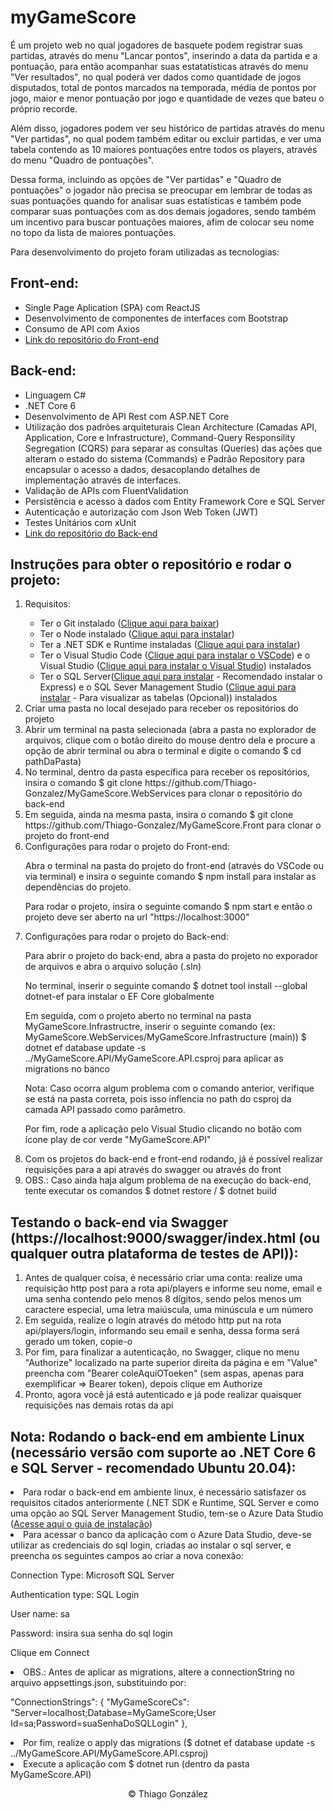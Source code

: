 # myGameScore
<p>É um projeto web no qual jogadores de basquete podem registrar suas partidas, através do menu "Lancar pontos", inserindo a data da partida e a pontuação, para então acompanhar suas estatatísticas através do menu "Ver resultados", no qual poderá ver dados como quantidade de jogos disputados, total de pontos marcados na temporada, média de pontos por jogo, maior e menor pontuação por jogo e quantidade de vezes que bateu o próprio recorde.</p>
<p>Além disso, jogadores podem ver seu histórico de partidas através do menu "Ver partidas", no qual podem também editar ou excluir partidas, e ver uma tabela contendo as 10 maiores pontuações entre todos os players, através do menu "Quadro de pontuações".</p>
<p>Dessa forma, incluindo as opções de "Ver partidas" e "Quadro de pontuações" o jogador não precisa se preocupar em lembrar de todas as suas pontuações quando for analisar suas estatísticas e também pode comparar suas pontuações com as dos demais jogadores, sendo também um incentivo para buscar pontuações maiores, afim de colocar seu nome no topo da lista de maiores pontuações.</p>
<p>Para desenvolvimento do projeto foram utilizadas as tecnologias:</p>
<h2>Front-end:</h2>
<ul>
  <li>Single Page Aplication (SPA) com ReactJS</li>
  <li>Desenvolvimento de componentes de interfaces com Bootstrap</li>
  <li>Consumo de API com Axios</li>
  <li><a href="https://github.com/Thiago-Gonzalez/MyGameScore.Front">Link do repositório do Front-end</a></li>
</ul>
<h2>Back-end:</h2>
<ul>
  <li>Linguagem C#</li>
  <li>.NET Core 6</li>
  <li>Desenvolvimento de API Rest com ASP.NET Core</li>
  <li>Utilização dos padrões arquiteturais Clean Architecture (Camadas API, Application, Core e Infrastructure), Command-Query Responsility Segregation (CQRS) para separar as consultas (Queries) das ações que alteram o estado do sistema (Commands) e Padrão Repository para encapsular o acesso a dados, desacoplando detalhes de implementação através de interfaces.</li>
  <li>Validação de APIs com FluentValidation</li>
  <li>Persistência e acesso à dados com Entity Framework Core e SQL Server</li>
  <li>Autenticação e autorização com Json Web Token (JWT)</li>
  <li>Testes Unitários com xUnit</li>
  <li><a href="https://github.com/Thiago-Gonzalez/MyGameScore.WebServices">Link do repositório do Back-end</a></li>
</ul>
<h2>Instruções para obter o repositório e rodar o projeto:</h2>
<ol>
  <li>Requisitos:</li>
    <ul>
      <li>Ter o Git instalado (<a href="https://git-scm.com/">Clique aqui para baixar</a>)</li>
      <li>Ter o Node instalado (<a href="https://nodejs.org/en/">Clique aqui para instalar</a>)</li>
      <li>Ter a .NET SDK e Runtime instaladas (<a href="https://dotnet.microsoft.com/en-us/download">Clique aqui para instalar</a>)</li>
      <li>Ter o Visual Studio Code (<a href="https://code.visualstudio.com/">Clique aqui para instalar o VSCode</a>) e o Visual Studio (<a href="https://visualstudio.microsoft.com/pt-br/downloads/">Clique aqui para instalar o Visual Studio</a>) instalados</li>
      <li>Ter o SQL Server(<a href="https://www.microsoft.com/pt-br/sql-server/sql-server-downloads">Clique aqui para instalar</a> - Recomendado instalar o Express) e o SQL Sever Management Studio (<a href="https://www.microsoft.com/pt-br/sql-server/sql-server-downloads">Clique aqui para instalar</a> - Para visualizar as tabelas (Opcional)) instalados</li>
    </ul>
  <li>Criar uma pasta no local desejado para receber os repositórios do projeto</li>
  <li>Abrir um terminal na pasta selecionada (abra a pasta no explorador de arquivos, clique com o botão direito do mouse dentro dela e procure a opção de abrir terminal ou abra o terminal e digite o comando $ cd pathDaPasta)</li>
  <li>No terminal, dentro da pasta específica para receber os repositórios, insira o comando $ git clone https://github.com/Thiago-Gonzalez/MyGameScore.WebServices para clonar o repositório do back-end</li>
  <li>Em seguida, ainda na mesma pasta, insira o comando $ git clone https://github.com/Thiago-Gonzalez/MyGameScore.Front para clonar o projeto do front-end</li>
  <li>Configurações para rodar o projeto do Front-end:</li>
      <p>Abra o terminal na pasta do projeto do front-end (através do VSCode ou via terminal) e insira o seguinte comando $ npm install para instalar as dependências do projeto.</p>
      <p>Para rodar o projeto, insira o seguinte comando $ npm start e então o projeto deve ser aberto na url "https://localhost:3000"</p>
  <li>Configurações para rodar o projeto do Back-end:</li>
      <p>Para abrir o projeto do back-end, abra a pasta do projeto no exporador de arquivos e abra o arquivo solução (.sln)</p>
      <p>No terminal, inserir o seguinte comando $ dotnet tool install --global dotnet-ef para instalar o EF Core globalmente</p>
      <p>Em seguida, com o projeto aberto no terminal na pasta MyGameScore.Infrastructre, inserir o seguinte comando (ex: MyGameScore.WebServices/MyGameScore.Infrastructure (main)) $ dotnet ef database update -s ../MyGameScore.API/MyGameScore.API.csproj para aplicar as migrations no banco</p>
      <p>Nota: Caso ocorra algum problema com o comando anterior, verifique se está na pasta correta, pois isso inflencia no path do csproj da camada API passado como parâmetro.</p>
      <p>Por fim, rode a aplicação pelo Visual Studio clicando no botão com ícone play de cor verde "MyGameScore.API"</p>
  <li>Com os projetos do back-end e front-end rodando, já é possível realizar requisições para a api através do swagger ou através do front</li>
  <li>OBS.: Caso ainda haja algum problema de na execução do back-end, tente executar os comandos $ dotnet restore / $ dotnet build</li>
</ol>
<h2>Testando o back-end via Swagger (https://localhost:9000/swagger/index.html (ou qualquer outra plataforma de testes de API)):</h2>
<ol>
  <li>Antes de qualquer coisa, é necessário criar uma conta: realize uma requisição http post para a rota api/players e informe seu nome, email e uma senha contendo pelo menos 8 dígitos, sendo pelos menos um caractere especial, uma letra maiúscula, uma minúscula e um número</li>
  <li>Em seguida, realize o login através do método http put na rota api/players/login, informando seu email e senha, dessa forma será gerado um token, copie-o</li>
  <li>Por fim, para finalizar a autenticação, no Swagger, clique no menu "Authorize" localizado na parte superior direita da página e em "Value" preencha com "Bearer coleAquiOToeken" (sem aspas, apenas para exemplificar => Bearer token), depois clique em Authorize</li>
  <li>Pronto, agora você já está autenticado e já pode realizar quaisquer requisições nas demais rotas da api</li>
</ol>
<h2>Nota: Rodando o back-end em ambiente Linux (necessário versão com suporte ao .NET Core 6 e SQL Server - recomendado Ubuntu 20.04):</h2>
<ui>
  <li>Para rodar o back-end em ambiente linux, é necessário satisfazer os requisitos citados anteriormente (.NET SDK e Runtime, SQL Server e como uma opção ao SQL Server Management Studio, tem-se o Azure Data Studio (<a href="https://docs.microsoft.com/pt-br/sql/azure-data-studio/download-azure-data-studio?view=sql-server-ver16">Acesse aqui o guia de instalação</a>)</li>
  <li>Para acessar o banco da aplicação com o Azure Data Studio, deve-se utilizar as credenciais do sql login, criadas ao instalar o sql server, e preencha os seguintes campos ao criar a nova conexão:</li>
    <p>Connection Type: Microsoft SQL Server</p>
    <p><Server: localhost/p>
    <p>Authentication type: SQL Login</p>
    <p>User name: sa</p>
    <p>Password: insira sua senha do sql login</p>
    <p>Clique em Connect</p>
  <li>OBS.: Antes de aplicar as migrations, altere a connectionString no arquivo appsettings.json, substituindo por:</li>
    <p>"ConnectionStrings": {
      "MyGameScoreCs": "Server=localhost;Database=MyGameScore;User Id=sa;Password=suaSenhaDoSQLLogin"
      },
    </p>
  <li>Por fim, realize o apply das migrations ($ dotnet ef database update -s ../MyGameScore.API/MyGameScore.API.csproj)</li>
  <li>Execute a aplicação com $ dotnet run (dentro da pasta MyGameScore.API)</li>
</ui>
<p align="center">© Thiago González</p>
